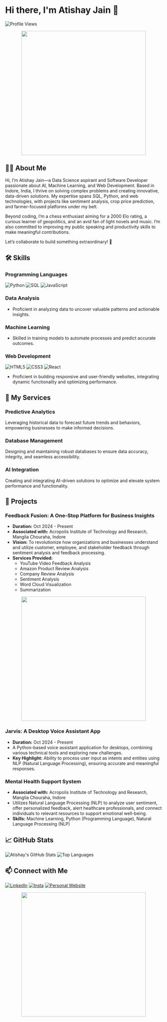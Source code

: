 # Hi there, I'm Atishay Jain 👋

![Profile Views](https://komarev.com/ghpvc/?username=atishaydeveloper&color=blue)

<p align="center">
  <img src="https://media.giphy.com/media/26tn33aiTi1jkl6H6/giphy.gif" width="400"/>
</p>

## 👨‍💻 About Me
Hi, I’m Atishay Jain—a Data Science aspirant and Software Developer passionate about AI, Machine Learning, and Web Development. Based in Indore, India, I thrive on solving complex problems and creating innovative, data-driven solutions. My expertise spans SQL, Python, and web technologies, with projects like sentiment analysis, crop price prediction, and farmer-focused platforms under my belt.

Beyond coding, I’m a chess enthusiast aiming for a 2000 Elo rating, a curious learner of geopolitics, and an avid fan of light novels and music. I’m also committed to improving my public speaking and productivity skills to make meaningful contributions.

Let’s collaborate to build something extraordinary! 🌟

## 🛠 Skills

### Programming Languages
![Python](https://img.shields.io/badge/Python-3776AB?style=for-the-badge&logo=python&logoColor=white)
![SQL](https://img.shields.io/badge/SQL-00758F?style=for-the-badge&logo=postgresql&logoColor=white)
![JavaScript](https://img.shields.io/badge/JavaScript-F7DF1E?style=for-the-badge&logo=javascript&logoColor=white)

### Data Analysis
- Proficient in analyzing data to uncover valuable patterns and actionable insights.

### Machine Learning
- Skilled in training models to automate processes and predict accurate outcomes.

### Web Development
![HTML5](https://img.shields.io/badge/HTML5-E34F26?style=for-the-badge&logo=html5&logoColor=white)
![CSS3](https://img.shields.io/badge/CSS3-1572B6?style=for-the-badge&logo=css3&logoColor=white)
![React](https://img.shields.io/badge/React-61DAFB?style=for-the-badge&logo=react&logoColor=white)
- Proficient in building responsive and user-friendly websites, integrating dynamic functionality and optimizing performance.

## 💼 My Services

### Predictive Analytics
Leveraging historical data to forecast future trends and behaviors, empowering businesses to make informed decisions.

### Database Management
Designing and maintaining robust databases to ensure data accuracy, integrity, and seamless accessibility.

### AI Integration
Creating and integrating AI-driven solutions to optimize and elevate system performance and functionality.

## 📂 Projects

### Feedback Fusion: A One-Stop Platform for Business Insights
- **Duration:** Oct 2024 - Present
- **Associated with:** Acropolis Institute of Technology and Research, Manglia Chouraha, Indore
- **Vision:** To revolutionize how organizations and businesses understand and utilize customer, employee, and stakeholder feedback through sentiment analysis and feedback processing.
- **Services Provided:**
  - YouTube Video Feedback Analysis
  - Amazon Product Review Analysis
  - Company Review Analysis
  - Sentiment Analysis
  - Word Cloud Visualization
  - Summarization

<p align="center">
  <img src="https://media.giphy.com/media/l0HlRmz9UeG8aD4Ig/giphy.gif" width="400"/>
</p>

### Jarvis: A Desktop Voice Assistant App
- **Duration:** Oct 2024 - Present
- A Python-based voice assistant application for desktops, combining various technical tools and exploring new challenges.
- **Key Highlight:** Ability to process user input as intents and entities using NLP (Natural Language Processing), ensuring accurate and meaningful responses.

### Mental Health Support System
- **Associated with:** Acropolis Institute of Technology and Research, Manglia Chouraha, Indore
- Utilizes Natural Language Processing (NLP) to analyze user sentiment, offer personalized feedback, alert healthcare professionals, and connect individuals to relevant resources to support emotional well-being.
- **Skills:** Machine Learning, Python (Programming Language), Natural Language Processing (NLP)

## 📈 GitHub Stats

![Atishay's GitHub Stats](https://github-readme-stats.vercel.app/api?username=atishaydeveloper&show_icons=true&theme=radical)
![Top Languages](https://github-readme-stats.vercel.app/api/top-langs/?username=atishaydeveloper&layout=compact&theme=radical)

## 📫 Connect with Me

[![LinkedIn](https://img.shields.io/badge/LinkedIn-0077B5?style=for-the-badge&logo=linkedin&logoColor=white)](www.linkedin.com/in/atishay-jain07)
[![Insta](https://img.shields.io/badge/Insta-1DA1F2?style=for-the-badge&logo=twitter&logoColor=white)](https://www.instagram.com/the_zealous_atishay/)
[![Personal Website](https://img.shields.io/badge/Website-4285F4?style=for-the-badge&logo=google-chrome&logoColor=white)](atishayjain07.netlify.app/ )

<p align="center">
  <img src="https://media.giphy.com/media/j2pOGeGYKe2xCCKwfi/giphy.gif" width="400"/>
</p>
